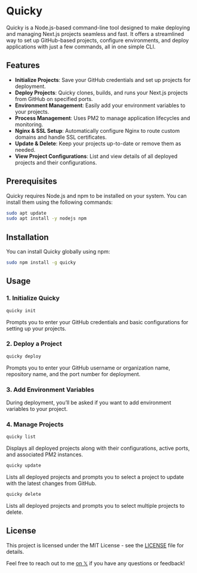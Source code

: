# Quicky
Quicky is a Node.js-based command-line tool designed to make deploying and managing Next.js projects seamless and fast. It offers a streamlined way to set up GitHub-based projects, configure environments, and deploy applications with just a few commands, all in one simple CLI.

## Features

- **Initialize Projects**: Save your GitHub credentials and set up projects for deployment.
- **Deploy Projects**: Quicky clones, builds, and runs your Next.js projects from GitHub on specified ports.
- **Environment Management**: Easily add your environment variables to your projects.
- **Process Management**: Uses PM2 to manage application lifecycles and monitoring.
- **Nginx & SSL Setup**: Automatically configure Nginx to route custom domains and handle SSL certificates.
- **Update & Delete**: Keep your projects up-to-date or remove them as needed.
- **View Project Configurations**: List and view details of all deployed projects and their configurations.

## Prerequisites

Quicky requires Node.js and npm to be installed on your system. You can install them using the following commands:

```bash
sudo apt update
sudo apt install -y nodejs npm
```

## Installation

You can install Quicky globally using npm:

```bash
sudo npm install -g quicky
```

## Usage

### 1. Initialize Quicky

```bash
quicky init
```

Prompts you to enter your GitHub credentials and basic configurations for setting up your projects.

### 2. Deploy a Project

```bash
quicky deploy
```

Prompts you to enter your GitHub username or organization name, repository name, and the port number for deployment.

### 3. Add Environment Variables

During deployment, you’ll be asked if you want to add environment variables to your project.

### 4. Manage Projects

```bash
quicky list
```

Displays all deployed projects along with their configurations, active ports, and associated PM2 instances.

```bash
quicky update
```

Lists all deployed projects and prompts you to select a project to update with the latest changes from GitHub.

```bash
quicky delete
```

Lists all deployed projects and prompts you to select multiple projects to delete.

## License

This project is licensed under the MIT License - see the [LICENSE](LICENSE) file for details.

Feel free to reach out to me [on 𝕏](https://x.com/alemalohe) if you have any questions or feedback! 

